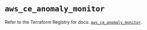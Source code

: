 # `aws_ce_anomaly_monitor`

Refer to the Terraform Registry for docs: [`aws_ce_anomaly_monitor`](https://registry.terraform.io/providers/hashicorp/aws/5.44.0/docs/resources/ce_anomaly_monitor).
